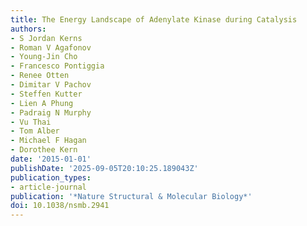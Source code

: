 ```yaml
---
title: The Energy Landscape of Adenylate Kinase during Catalysis
authors:
- S Jordan Kerns
- Roman V Agafonov
- Young-Jin Cho
- Francesco Pontiggia
- Renee Otten
- Dimitar V Pachov
- Steffen Kutter
- Lien A Phung
- Padraig N Murphy
- Vu Thai
- Tom Alber
- Michael F Hagan
- Dorothee Kern
date: '2015-01-01'
publishDate: '2025-09-05T20:10:25.189043Z'
publication_types:
- article-journal
publication: '*Nature Structural & Molecular Biology*'
doi: 10.1038/nsmb.2941
---
```

